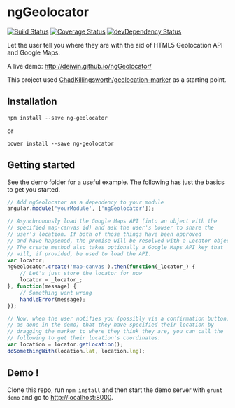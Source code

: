 ngGeolocator
======================

[![Build Status](https://travis-ci.org/deiwin/ngGeolocator.png)](https://travis-ci.org/deiwin/ngGeolocator)
[![Coverage Status](https://coveralls.io/repos/deiwin/ngGeolocator/badge.png?branch=master)](https://coveralls.io/r/deiwin/ngGeolocator?branch=master)
[![devDependency Status](https://david-dm.org/deiwin/ngGeolocator/dev-status.svg)](https://david-dm.org/deiwin/ngGeolocator#info=devDependencies)

Let the user tell you where they are with the aid of HTML5 Geolocation API and Google Maps.

A live demo: http://deiwin.github.io/ngGeolocator/

This project used [ChadKillingsworth/geolocation-marker](https://github.com/ChadKillingsworth/geolocation-marker) as a starting point.

Installation
----------

	npm install --save ng-geolocator

or

	bower install --save ng-geolocator

Getting started
---------------

See the demo folder for a useful example. The following has just the
basics to get you started.

```js
// Add ngGeolocator as a dependency to your module
angular.module('yourModule', ['ngGeolocator']);

// Asynchronously load the Google Maps API (into an object with the
// specified map-canvas id) and ask the user's bowser to share the
// user's location. If both of those things have been approved
// and have happened, the promise will be resolved with a Locator object.
// The create method also takes optionally a Google Maps API key that
// will, if provided, be used to load the API.
var locator;
ngGeolocator.create('map-canvas').then(function(_locator_) {
	// Let's just store the locator for now
	locator = _locator_;
}, function(message) {
	// Something went wrong
	handleError(message);
});

// Now, when the user notifies you (possibly via a confirmation button,
// as done in the demo) that they have specified their location by
// dragging the marker to where they think they are, you can call the
// following to get their location's coordinates:
var location = locator.getLocation();
doSomethingWith(location.lat, location.lng);
```

Demo !
------

Clone this repo, run `npm install` and then start the demo server with
`grunt demo` and go to [http://localhost:8000](http://localhost:8000).
